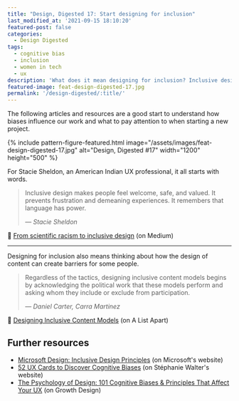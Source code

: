 ```yaml
---
title: "Design, Digested 17: Start designing for inclusion"
last_modified_at: '2021-09-15 18:10:20'
featured-post: false
categories:
  - Design Digested
tags:
  - cognitive bias
  - inclusion
  - women in tech
  - ux
description: 'What does it mean designing for inclusion? Inclusive design is gaining a lot of attention lately, and rightly so. Articles and resources to start.'
featured-image: feat-design-digested-17.jpg
permalink: '/design-digested/:title/'
---
```

<p class="lead">The following articles and resources are a good start to understand how biases influence our work and what to pay attention to when starting a new project.</p>

<!--more-->

{% include pattern-figure-featured.html image="/assets/images/feat-design-digested-17.jpg" alt="Design, Digested #17" width="1200" height="500" %}

For Stacie Sheldon, an American Indian UX professional, it all starts with words.

> Inclusive design makes people feel welcome, safe, and valued. It prevents frustration and demeaning experiences. It remembers that language has power.
>
> <cite>— Stacie Sheldon</cite>

<p class="detached">🔗 <a href="https://uxdesign.cc/from-scientific-racism-to-inclusive-design-c8b43a4b757d" target="_blank" rel="noopener" title="Read the article">From scientific racism to inclusive design</a> (on Medium)</p>

<hr>

Designing for inclusion also means thinking about how the design of content can create barriers for some people.

> Regardless of the tactics, designing inclusive content models begins by acknowledging the political work that these models perform and asking whom they include or exclude from participation.
>
> <cite>— Daniel Carter, Carra Martinez</cite>

<p class="detached">🔗 <a href="https://alistapart.com/article/designing-inclusive-content-models/" target="_blank" rel="noopener" title="Read the article">Designing Inclusive Content Models</a> (on A List Apart)</p>

## Further resources

<ul class="smd-ul">
<li><a href="https://www.microsoft.com/design/inclusive/" target="_blank" rel="noopener">Microsoft Design: Inclusive Design Principles</a> (on Microsoft's website)</li>
<li><a href="https://stephaniewalter.design/blog/52-ux-cards-to-discover-cognitive-biases/" target="_blank" rel="noopener">52 UX Cards to Discover Cognitive Biases</a> (on St&eacute;phanie Walter's website)</li>
<li><a href="https://growth.design/psychology/" target="_blank" rel="noopener">The Psychology of Design: 101 Cognitive Biases & Principles That Affect Your UX</a> (on Growth Design)</li>
</ul>
